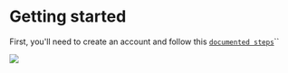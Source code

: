 # Getting started

First, you'll need to create an account and follow this [`documented steps`](https://docs.bit.io/v1.0/docs)``

![](../../.gitbook/assets/b791e2a-bitdotio\_login.gif)

